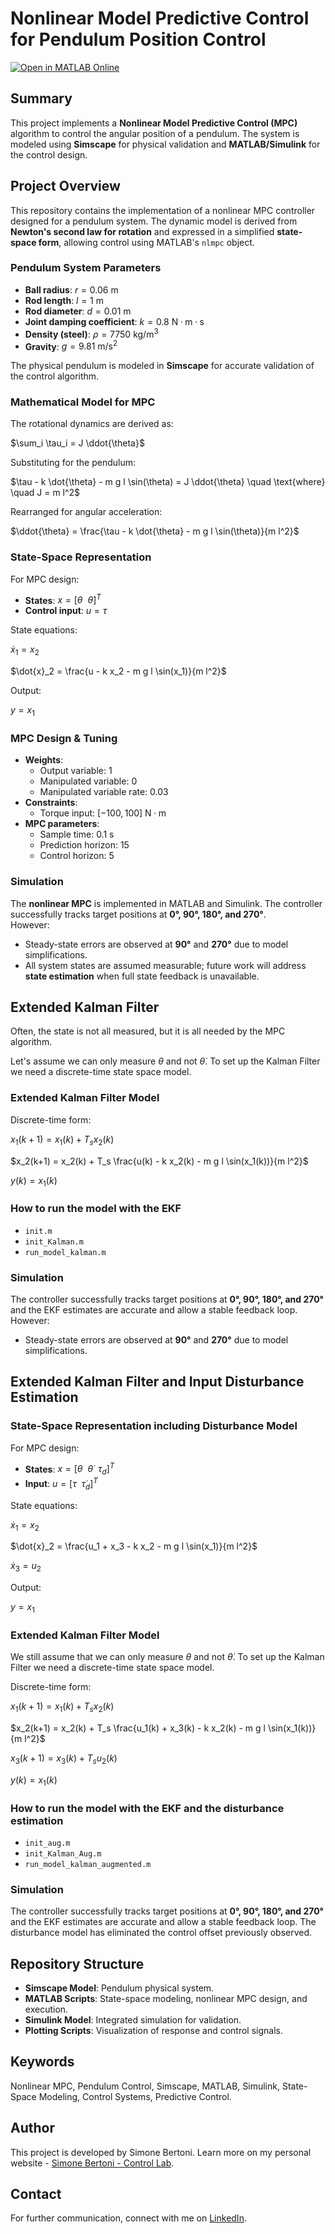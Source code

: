 # Nonlinear Model Predictive Control for Pendulum Position Control

[![Open in MATLAB Online](https://www.mathworks.com/images/responsive/global/open-in-matlab-online.svg)](https://matlab.mathworks.com/open/github/v1?repo=simorxb/pendulum-mpc)

## Summary
This project implements a **Nonlinear Model Predictive Control (MPC)** algorithm to control the angular position of a pendulum. The system is modeled using **Simscape** for physical validation and **MATLAB/Simulink** for the control design.

## Project Overview
This repository contains the implementation of a nonlinear MPC controller designed for a pendulum system. The dynamic model is derived from **Newton's second law for rotation** and expressed in a simplified **state-space form**, allowing control using MATLAB's `nlmpc` object.  

### Pendulum System Parameters
- **Ball radius**: $r = 0.06 \ \mathrm{m}$  
- **Rod length**: $l = 1 \ \mathrm{m}$  
- **Rod diameter**: $d = 0.01 \ \mathrm{m}$  
- **Joint damping coefficient**: $k = 0.8 \ \mathrm{N·m·s}$  
- **Density (steel)**: $\rho = 7750 \ \mathrm{kg/m^3}$  
- **Gravity**: $g = 9.81 \ \mathrm{m/s^2}$  

The physical pendulum is modeled in **Simscape** for accurate validation of the control algorithm.

### Mathematical Model for MPC
The rotational dynamics are derived as:

$\sum_i \tau_i = J \ddot{\theta}$

Substituting for the pendulum:

$\tau - k \dot{\theta} - m g l \sin(\theta) = J \ddot{\theta} \quad \text{where} \quad J = m l^2$

Rearranged for angular acceleration:

$\ddot{\theta} = \frac{\tau - k \dot{\theta} - m g l \sin(\theta)}{m l^2}$

### State-Space Representation
For MPC design:
- **States**: $x = [\theta \ \ \dot{\theta}]^T$  
- **Control input**: $u = \tau$  

State equations:

$\dot{x}_1 = x_2$

$\dot{x}_2 = \frac{u - k x_2 - m g l \sin(x_1)}{m l^2}$

Output:

$y = x_1$

### MPC Design & Tuning
- **Weights**:  
  - Output variable: 1  
  - Manipulated variable: 0  
  - Manipulated variable rate: 0.03  
- **Constraints**:  
  - Torque input: $[-100, 100] \ \mathrm{N·m}$  
- **MPC parameters**:  
  - Sample time: 0.1 s  
  - Prediction horizon: 15  
  - Control horizon: 5  

### Simulation
The **nonlinear MPC** is implemented in MATLAB and Simulink. The controller successfully tracks target positions at **0°, 90°, 180°, and 270°**.  
However:
- Steady-state errors are observed at **90°** and **270°** due to model simplifications.  
- All system states are assumed measurable; future work will address **state estimation** when full state feedback is unavailable.

## Extended Kalman Filter
Often, the state is not all measured, but it is all needed by the MPC algorithm.

Let's assume we can only measure $\theta$ and not $\dot{\theta}$. To set up the Kalman Filter we need a discrete-time state space model.

### Extended Kalman Filter Model

Discrete-time form:

$x_1(k+1) = x_1(k) + T_s x_2(k)$

$x_2(k+1) = x_2(k) + T_s \frac{u(k) - k x_2(k) - m g l \sin(x_1(k))}{m l^2}$

$y(k) = x_1(k)$

### How to run the model with the EKF

- `init.m`
- `init_Kalman.m`
- `run_model_kalman.m`

### Simulation

The controller successfully tracks target positions at **0°, 90°, 180°, and 270°** and the EKF estimates are accurate and allow a stable feedback loop.
However:
- Steady-state errors are observed at **90°** and **270°** due to model simplifications.

## Extended Kalman Filter and Input Disturbance Estimation

### State-Space Representation including Disturbance Model
For MPC design:
- **States**: $x = [\theta \ \ \dot{\theta} \ \ \tau_d]^T$  
- **Input**: $u = [\tau \ \ \dot{\tau}_d]^T$  

State equations:

$\dot{x}_1 = x_2$

$\dot{x}_2 = \frac{u_1 + x_3 - k x_2 - m g l \sin(x_1)}{m l^2}$

$\dot{x}_3 = u_2$

Output:

$y = x_1$

### Extended Kalman Filter Model

We still assume that we can only measure $\theta$ and not $\dot{\theta}$. To set up the Kalman Filter we need a discrete-time state space model.

Discrete-time form:

$x_1(k+1) = x_1(k) + T_s x_2(k)$

$x_2(k+1) = x_2(k) + T_s \frac{u_1(k) + x_3(k) - k x_2(k) - m g l \sin(x_1(k))}{m l^2}$

$x_3(k+1) = x_3(k) + T_s u_2(k)$

$y(k) = x_1(k)$

### How to run the model with the EKF and the disturbance estimation

- `init_aug.m`
- `init_Kalman_Aug.m`
- `run_model_kalman_augmented.m`

### Simulation

The controller successfully tracks target positions at **0°, 90°, 180°, and 270°** and the EKF estimates are accurate and allow a stable feedback loop. The disturbance model has eliminated the control offset previously observed.

## Repository Structure
- **Simscape Model**: Pendulum physical system.
- **MATLAB Scripts**: State-space modeling, nonlinear MPC design, and execution.
- **Simulink Model**: Integrated simulation for validation.
- **Plotting Scripts**: Visualization of response and control signals.

## Keywords
Nonlinear MPC, Pendulum Control, Simscape, MATLAB, Simulink, State-Space Modeling, Control Systems, Predictive Control.

## Author
This project is developed by Simone Bertoni. Learn more on my personal website - [Simone Bertoni - Control Lab](https://simonebertonilab.com/).

## Contact
For further communication, connect with me on [LinkedIn](https://www.linkedin.com/in/simone-bertoni-control-eng/).
